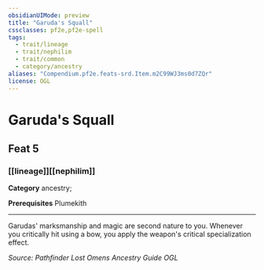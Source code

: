 ```yaml
---
obsidianUIMode: preview
title: "Garuda's Squall"
cssclasses: pf2e,pf2e-spell
tags:
  - trait/lineage
  - trait/nephilim
  - trait/common
  - category/ancestry
aliases: "Compendium.pf2e.feats-srd.Item.m2C99WJ3ms0d7ZQr"
license: OGL
---
```

# Garuda's Squall
## Feat 5
### [[lineage]][[nephilim]]

**Category** ancestry; 



**Prerequisites** Plumekith
* * *
Garudas' marksmanship and magic are second nature to you. Whenever you critically hit using a bow, you apply the weapon's critical specialization effect.

*Source: Pathfinder Lost Omens Ancestry Guide*
*OGL*